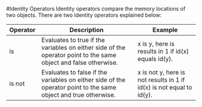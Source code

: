 #Identity Operators
Identity operators compare the memory locations of two objects. There are two Identity operators explained below:

| Operator |	Description	| Example |
|-|-|-|
|is|	Evaluates to true if the variables on either side of the operator point to the same object and false otherwise.	|x is y, here is results in 1 if id(x) equals id(y).
|is not|	Evaluates to false if the variables on either side of the operator point to the same object and true otherwise.	| x is not y, here is not results in 1 if id(x) is not equal to id(y).
